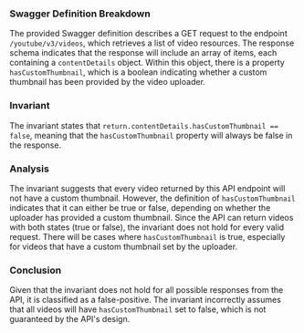 ### Swagger Definition Breakdown
The provided Swagger definition describes a GET request to the endpoint `/youtube/v3/videos`, which retrieves a list of video resources. The response schema indicates that the response will include an array of items, each containing a `contentDetails` object. Within this object, there is a property `hasCustomThumbnail`, which is a boolean indicating whether a custom thumbnail has been provided by the video uploader.

### Invariant
The invariant states that `return.contentDetails.hasCustomThumbnail == false`, meaning that the `hasCustomThumbnail` property will always be false in the response.

### Analysis
The invariant suggests that every video returned by this API endpoint will not have a custom thumbnail. However, the definition of `hasCustomThumbnail` indicates that it can either be true or false, depending on whether the uploader has provided a custom thumbnail. Since the API can return videos with both states (true or false), the invariant does not hold for every valid request. There will be cases where `hasCustomThumbnail` is true, especially for videos that have a custom thumbnail set by the uploader.

### Conclusion
Given that the invariant does not hold for all possible responses from the API, it is classified as a false-positive. The invariant incorrectly assumes that all videos will have `hasCustomThumbnail` set to false, which is not guaranteed by the API's design.
